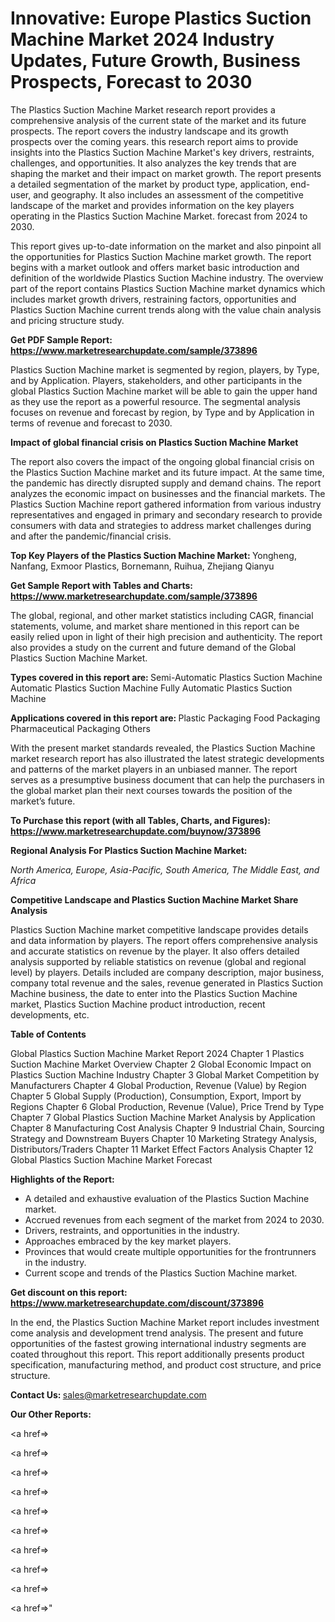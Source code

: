 # Innovative: Europe Plastics Suction Machine Market 2024 Industry Updates, Future Growth, Business Prospects, Forecast to 2030

The Plastics Suction Machine Market research report provides a comprehensive analysis of the current state of the market and its future prospects. The report covers the industry landscape and its growth prospects over the coming years. this research report aims to provide insights into the Plastics Suction Machine Market's key drivers, restraints, challenges, and opportunities. It also analyzes the key trends that are shaping the market and their impact on market growth. The report presents a detailed segmentation of the market by product type, application, end-user, and geography. It also includes an assessment of the competitive landscape of the market and provides information on the key players operating in the Plastics Suction Machine Market. forecast from 2024 to 2030.

This report gives up-to-date information on the market and also pinpoint all the opportunities for Plastics Suction Machine market growth. The report begins with a market outlook and offers market basic introduction and definition of the worldwide Plastics Suction Machine industry. The overview part of the report contains Plastics Suction Machine market dynamics which includes market growth drivers, restraining factors, opportunities and Plastics Suction Machine current trends along with the value chain analysis and pricing structure study.

<strong><b>Get PDF Sample Report: <a href=https://www.marketresearchupdate.com/sample/373896>https://www.marketresearchupdate.com/sample/373896</a></b></strong>

Plastics Suction Machine market is segmented by region, players, by Type, and by Application. Players, stakeholders, and other participants in the global Plastics Suction Machine market will be able to gain the upper hand as they use the report as a powerful resource. The segmental analysis focuses on revenue and forecast by region, by Type and by Application in terms of revenue and forecast to 2030.

<strong><b>Impact of global financial crisis on Plastics Suction Machine Market</b></strong>

The report also covers the impact of the ongoing global financial crisis on the Plastics Suction Machine market and its future impact. At the same time, the pandemic has directly disrupted supply and demand chains. The report analyzes the economic impact on businesses and the financial markets. The Plastics Suction Machine report gathered information from various industry representatives and engaged in primary and secondary research to provide consumers with data and strategies to address market challenges during and after the pandemic/financial crisis.

<strong><b>Top Key Players of the Plastics Suction Machine Market:
</b></strong>Yongheng, Nanfang, Exmoor Plastics, Bornemann, Ruihua, Zhejiang Qianyu<strong><b>
</b></strong>

<strong><b>Get Sample Report with Tables and Charts: <a href=https://www.marketresearchupdate.com/sample/373896>https://www.marketresearchupdate.com/sample/373896</a></b></strong>

The global, regional, and other market statistics including CAGR, financial statements, volume, and market share mentioned in this report can be easily relied upon in light of their high precision and authenticity. The report also provides a study on the current and future demand of the Global Plastics Suction Machine Market.

<strong><b>Types covered in this report are:
</b></strong>Semi-Automatic Plastics Suction Machine
Automatic Plastics Suction Machine
Fully Automatic Plastics Suction Machine<strong><b>
</b></strong>

<strong><b>Applications covered in this report are:
</b></strong>Plastic Packaging
Food Packaging
Pharmaceutical Packaging
Others<strong><b>
</b></strong>

With the present market standards revealed, the Plastics Suction Machine market research report has also illustrated the latest strategic developments and patterns of the market players in an unbiased manner. The report serves as a presumptive business document that can help the purchasers in the global market plan their next courses towards the position of the market’s future.

<strong><b>To Purchase this report (with all Tables, Charts, and Figures): <a href=https://www.marketresearchupdate.com/buynow/373896>https://www.marketresearchupdate.com/buynow/373896</a></b></strong>

<strong><b>Regional Analysis For Plastics Suction Machine Market:</b></strong>

<em><i>North America, Europe, Asia-Pacific, South America, The Middle East, and Africa</i></em>

<strong><b>Competitive Landscape and Plastics Suction Machine Market Share Analysis</b></strong>

Plastics Suction Machine market competitive landscape provides details and data information by players. The report offers comprehensive analysis and accurate statistics on revenue by the player. It also offers detailed analysis supported by reliable statistics on revenue (global and regional level) by players. Details included are company description, major business, company total revenue and the sales, revenue generated in Plastics Suction Machine business, the date to enter into the Plastics Suction Machine market, Plastics Suction Machine product introduction, recent developments, etc.

<strong><b>Table of Contents</b></strong>

Global Plastics Suction Machine Market Report 2024
Chapter 1 Plastics Suction Machine Market Overview
Chapter 2 Global Economic Impact on Plastics Suction Machine Industry
Chapter 3 Global Market Competition by Manufacturers
Chapter 4 Global Production, Revenue (Value) by Region
Chapter 5 Global Supply (Production), Consumption, Export, Import by Regions
Chapter 6 Global Production, Revenue (Value), Price Trend by Type
Chapter 7 Global Plastics Suction Machine Market Analysis by Application
Chapter 8 Manufacturing Cost Analysis
Chapter 9 Industrial Chain, Sourcing Strategy and Downstream Buyers
Chapter 10 Marketing Strategy Analysis, Distributors/Traders
Chapter 11 Market Effect Factors Analysis
Chapter 12 Global Plastics Suction Machine Market Forecast

<strong><b>Highlights of the Report:</b></strong>

- A detailed and exhaustive evaluation of the Plastics Suction Machine market.
- Accrued revenues from each segment of the market from 2024 to 2030.
- Drivers, restraints, and opportunities in the industry.
- Approaches embraced by the key market players.
- Provinces that would create multiple opportunities for the frontrunners in the industry.
- Current scope and trends of the Plastics Suction Machine market.

<strong><b>Get discount on this report: <a href=https://www.marketresearchupdate.com/discount/373896>https://www.marketresearchupdate.com/discount/373896</a></b></strong>

In the end, the Plastics Suction Machine Market report includes investment come analysis and development trend analysis. The present and future opportunities of the fastest growing international industry segments are coated throughout this report. This report additionally presents product specification, manufacturing method, and product cost structure, and price structure.

<strong><b>Contact Us:
</b></strong>sales@marketresearchupdate.com

<strong>Our Other Reports:</strong>

<a href=></a>

<a href=></a>

<a href=></a>

<a href=></a>

<a href=></a>

<a href=></a>

<a href=></a>

<a href=></a>

<a href=></a>

<a href=></a>"
